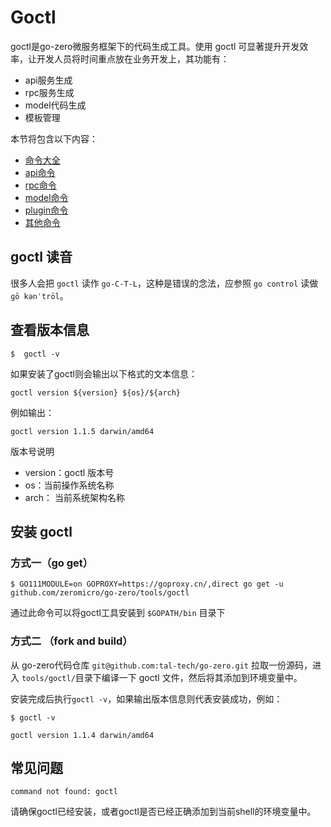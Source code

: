 # Goctl

goctl是go-zero微服务框架下的代码生成工具。使用 goctl 可显著提升开发效率，让开发人员将时间重点放在业务开发上，其功能有：

- api服务生成
- rpc服务生成
- model代码生成
- 模板管理

本节将包含以下内容：

* [命令大全](goctl-commands.md)
* [api命令](goctl-api.md)
* [rpc命令](goctl-rpc.md)
* [model命令](goctl-model.md)
* [plugin命令](goctl-plugin.md)
* [其他命令](goctl-other.md)

## goctl 读音
很多人会把 `goctl` 读作 `go-C-T-L`，这种是错误的念法，应参照 `go control` 读做 `ɡō kənˈtrōl`。

## 查看版本信息
```shell
$  goctl -v
```

如果安装了goctl则会输出以下格式的文本信息：

```text
goctl version ${version} ${os}/${arch}
```

例如输出：
```text
goctl version 1.1.5 darwin/amd64
```

版本号说明
* version：goctl 版本号
* os：当前操作系统名称
* arch： 当前系统架构名称

## 安装 goctl

### 方式一（go get）

```shell
$ GO111MODULE=on GOPROXY=https://goproxy.cn/,direct go get -u github.com/zeromicro/go-zero/tools/goctl
```

通过此命令可以将goctl工具安装到 `$GOPATH/bin` 目录下

### 方式二 （fork and build）

从 go-zero代码仓库 `git@github.com:tal-tech/go-zero.git` 拉取一份源码，进入 `tools/goctl/`目录下编译一下 goctl 文件，然后将其添加到环境变量中。

安装完成后执行`goctl -v`，如果输出版本信息则代表安装成功，例如：

```shell
$ goctl -v

goctl version 1.1.4 darwin/amd64
```

## 常见问题
```
command not found: goctl
```
请确保goctl已经安装，或者goctl是否已经正确添加到当前shell的环境变量中。
